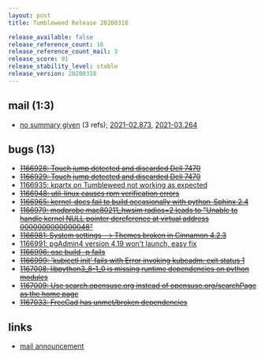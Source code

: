 ```yaml
---
layout: post
title: Tumbleweed Release 20200318

release_available: false
release_reference_count: 16
release_reference_count_mail: 3
release_score: 91
release_stability_level: stable
release_version: 20200318
---
```


## mail (1:3)

- [no summary given](https://github.com/boombatower/tumbleweed-review/issues/10) (3 refs); [2021-02.873](https://github.com/boombatower/tumbleweed-review/issues/10), [2021-03.264](https://github.com/boombatower/tumbleweed-review/issues/10)

## bugs (13)

<!--more-->

- ~~[1166928: Touch jump detected and discarded Dell 7470](https://bugzilla.opensuse.org/show_bug.cgi?id=1166928)~~
- ~~[1166929: Touch jump detected and discarded Dell 7470](https://bugzilla.opensuse.org/show_bug.cgi?id=1166929)~~
- [1166935: kpartx on Tumbleweed not working as expected](https://bugzilla.opensuse.org/show_bug.cgi?id=1166935)
- ~~[1166948: util-linux causes rpm verification errors](https://bugzilla.opensuse.org/show_bug.cgi?id=1166948)~~
- ~~[1166965: kernel-docs fail to build occasionally with python-Sphinx 2.4](https://bugzilla.opensuse.org/show_bug.cgi?id=1166965)~~
- ~~[1166979: modprobe mac80211_hwsim radios=2 leads to "Unable to handle kernel NULL pointer dereference at virtual address 0000000000000048"](https://bugzilla.opensuse.org/show_bug.cgi?id=1166979)~~
- ~~[1166981: System settings --> Themes broken in Cinnamon 4.2.3](https://bugzilla.opensuse.org/show_bug.cgi?id=1166981)~~
- [1166991: pgAdmin4 version 4.19 won't launch, easy fix](https://bugzilla.opensuse.org/show_bug.cgi?id=1166991)
- ~~[1166996: osc build -p fails](https://bugzilla.opensuse.org/show_bug.cgi?id=1166996)~~
- ~~[1166999: 'kubicctl init' fails with Error invoking kubeadm: exit status 1](https://bugzilla.opensuse.org/show_bug.cgi?id=1166999)~~
- ~~[1167008: libpython3_8-1_0 is missing runtime dependencies on python modules](https://bugzilla.opensuse.org/show_bug.cgi?id=1167008)~~
- ~~[1167009: Use search.opensuse.org instead of opensuse.org/searchPage as the home page](https://bugzilla.opensuse.org/show_bug.cgi?id=1167009)~~
- ~~[1167033: FreeCad has unmet/broken dependencies](https://bugzilla.opensuse.org/show_bug.cgi?id=1167033)~~



## links

- [mail announcement](https://github.com/boombatower/tumbleweed-review/issues/10)
